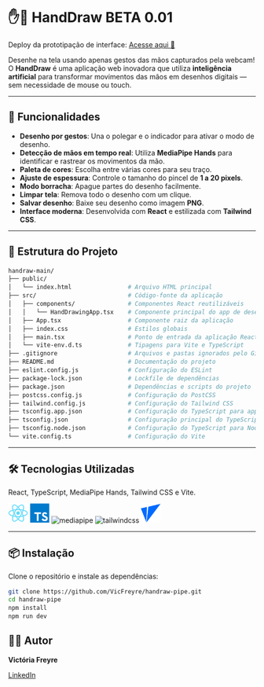 # ✋🎨 HandDraw BETA 0.01


Deploy da prototipação de interface: [Acesse aqui 🚀](https://handraw-gvuj68zs5-vics-projects-becbc9ab.vercel.app/)

Desenhe na tela usando apenas gestos das mãos capturados pela webcam!  
O **HandDraw** é uma aplicação web inovadora que utiliza **inteligência artificial** para transformar movimentos das mãos em desenhos digitais — sem necessidade de mouse ou touch.

---

## 🚀 Funcionalidades
-  **Desenho por gestos**: Una o polegar e o indicador para ativar o modo de desenho.  
-  **Detecção de mãos em tempo real**: Utiliza **MediaPipe Hands** para identificar e rastrear os movimentos da mão.  
-  **Paleta de cores**: Escolha entre várias cores para seu traço.  
-  **Ajuste de espessura**: Controle o tamanho do pincel de **1 a 20 pixels**.  
-  **Modo borracha**: Apague partes do desenho facilmente.  
-  **Limpar tela**: Remova todo o desenho com um clique.  
-  **Salvar desenho**: Baixe seu desenho como imagem **PNG**.  
-  **Interface moderna**: Desenvolvida com **React** e estilizada com **Tailwind CSS**.  

---

## 📂 Estrutura do Projeto

```bash
handraw-main/
├── public/
│   └── index.html                # Arquivo HTML principal
├── src/                          # Código-fonte da aplicação
│   ├── components/               # Componentes React reutilizáveis
│   │   └── HandDrawingApp.tsx    # Componente principal do app de desenho
│   ├── App.tsx                   # Componente raiz da aplicação
│   ├── index.css                 # Estilos globais
│   ├── main.tsx                  # Ponto de entrada da aplicação React
│   └── vite-env.d.ts             # Tipagens para Vite e TypeScript
├── .gitignore                    # Arquivos e pastas ignorados pelo Git
├── README.md                     # Documentação do projeto
├── eslint.config.js              # Configuração do ESLint
├── package-lock.json             # Lockfile de dependências
├── package.json                  # Dependências e scripts do projeto
├── postcss.config.js             # Configuração do PostCSS
├── tailwind.config.js            # Configuração do Tailwind CSS
├── tsconfig.app.json             # Configuração do TypeScript para app
├── tsconfig.json                 # Configuração principal do TypeScript
├── tsconfig.node.json            # Configuração do TypeScript para Node
└── vite.config.ts                # Configuração do Vite
```
---

## 🛠️ Tecnologias Utilizadas
React, TypeScript, MediaPipe Hands, Tailwind CSS e Vite.
<p align="rigth">
  <img src="https://raw.githubusercontent.com/devicons/devicon/master/icons/react/react-original.svg" alt="react" width="40" height="40"/>  
  <img src="https://raw.githubusercontent.com/devicons/devicon/master/icons/typescript/typescript-original.svg" alt="typescript" width="40" height="40"/>  
  <img src="https://viz.mediapipe.dev/logo.png" alt="mediapipe" width="40" height="40"/>  
  <img src="https://upload.wikimedia.org/wikipedia/commons/d/d5/Tailwind_CSS_Logo.svg" alt="tailwindcss" width="58" height="40"/>  
  <img src="https://raw.githubusercontent.com/devicons/devicon/master/icons/vite/vite-original.svg" alt="vite" width="40" height="40"/>  
</p>


---

## 📦 Instalação

Clone o repositório e instale as dependências:

```bash
git clone https://github.com/VicFreyre/handraw-pipe.git
cd handraw-pipe
npm install
npm run dev
```

## 👩‍💻 Autor

**Victória Freyre**  

[LinkedIn](https://www.linkedin.com/in/vict%C3%B3ria-freyre-220b05291/)



